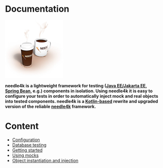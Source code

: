 # Documentation

![needle4k](images/coffee-small.jpg)

**needle4k is a lightweight framework for testing
([Java EE/Jakarta EE](https://jakarta.ee/), [Spring Bean](https://spring.io/), e.g.) components in isolation.
Using needle4k it is easy to configure your tests in order to automatically inject mock and real objects into tested components.
needle4k is a [Kotlin-based](https://kotlinlang.org/) rewrite and upgraded version of the reliable
[needle4k](https://needle4j.org/) framework.**

# Content

<!-- TOC -->
* [Configuration](configuration.md)
* [Database testing](database-testing.md)
* [Getting started](getting-started.md)
* [Using mocks](mock-objects.md)
* [Object instantiation and injection](injection.md)
<!-- TOC -->